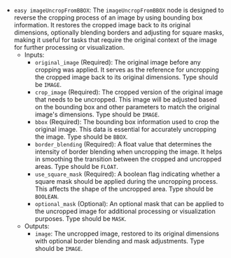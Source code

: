 - `easy imageUncropFromBBOX`: The `imageUncropFromBBOX` node is designed to reverse the cropping process of an image by using bounding box information. It restores the cropped image back to its original dimensions, optionally blending borders and adjusting for square masks, making it useful for tasks that require the original context of the image for further processing or visualization.
    - Inputs:
        - `original_image` (Required): The original image before any cropping was applied. It serves as the reference for uncropping the cropped image back to its original dimensions. Type should be `IMAGE`.
        - `crop_image` (Required): The cropped version of the original image that needs to be uncropped. This image will be adjusted based on the bounding box and other parameters to match the original image's dimensions. Type should be `IMAGE`.
        - `bbox` (Required): The bounding box information used to crop the original image. This data is essential for accurately uncropping the image. Type should be `BBOX`.
        - `border_blending` (Required): A float value that determines the intensity of border blending when uncropping the image. It helps in smoothing the transition between the cropped and uncropped areas. Type should be `FLOAT`.
        - `use_square_mask` (Required): A boolean flag indicating whether a square mask should be applied during the uncropping process. This affects the shape of the uncropped area. Type should be `BOOLEAN`.
        - `optional_mask` (Optional): An optional mask that can be applied to the uncropped image for additional processing or visualization purposes. Type should be `MASK`.
    - Outputs:
        - `image`: The uncropped image, restored to its original dimensions with optional border blending and mask adjustments. Type should be `IMAGE`.
